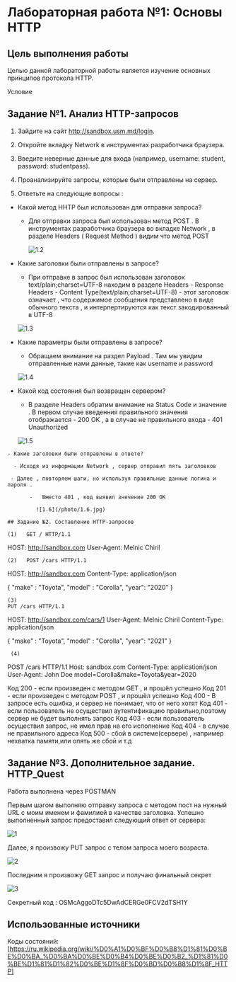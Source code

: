 # Лабораторная работа №1: Основы HTTP
 
## Цель выполнения работы

Целью данной лабораторной работы является изучение основных принципов протокола HTTP.

Условие

## Задание №1. Анализ HTTP-запросов

1. Зайдите на сайт http://sandbox.usm.md/login.
2. Откройте вкладку Network в инструментах разработчика браузера.
3. Введите неверные данные для входа (например, username: student, password: studentpass).
4. Проанализируйте запросы, которые были отправлены на сервер.

5. Ответьте на следующие вопросы : 

- Какой метод HHTP был использован для отправки запроса?

   -  Для отправки запроса был использован метод POST . В инструментах разработчика браузера во вкладке Network , в разделе Headers ( Request Method ) видим что метод POST  

      ![1.2](/photo/1.2.jpg)  

 - Какие заголовки были отправлены в запросе?

    - При отправке в запрос был использован заголовок text/plain;charset=UTF-8 находим в разделе Headers - Response Headers - Content Type(text/plain;charset=UTF-8) - этот заголовок означает , что содержимое сообщения представлено в виде обычного текста , и интерпертируются как текст закодированный в UTF-8  
     
     ![1.3](/photo/1.3.jpg)

  - Какие параметры были отправлены в запросе?

    - Обращаем внимание на раздел Payload . Там мы увидим отправленные нами данные, такие как username и password
  
     ![1.4](/photo/1.4.jpg)
   
   - Какой код состояния был возвращен сервером?

     - В разделе Headers обратим внимание на Status Code и значение . В первом случае введенния правильного значения отображается - 200 OK , а в случае не правильного входа - 401 Unauthorized
      
      ![1.5](/photo/1.5.jpg)

    - Какие заголовки были отправлены в ответе?  

      - Исходя из информации Network , сервер отправил пять заголовков

     - Далее , повторяем шаги, но используя правильные данные логина и пароля .

           -   Вместо 401 , код выявил знечение 200 OK

             ![1.6](/photo/1.6.jpg)

    ## Задание №2. Составление HTTP-запросов

    (1)   GET / HTTP/1.1
HOST: http://sandbox.com
User-Agent: Melnic Chiril

    (2)   POST /cars HTTP/1.1
HOST: http://sandbox.com
Content-Type: application/json

{
"make" : "Toyota",
"model" : "Corolla",
"year": "2020"
}

    (3)  
    PUT /cars HTTP/1.1
HOST: http://sandbox.com/cars/1
User-Agent: Melnic Chiril
Content-Type: application/json

{
"make" : "Toyota",
"model" : "Corolla",
"year": "2021"
}

     (4)
POST /cars HTTP/1.1
Host: sandbox.com
Content-Type: application/json
User-Agent: John Doe
model=Corolla&make=Toyota&year=2020


Код 200 - если произведен с методом GET , и прошёл успешно
Код 201 - если произведен с методом POST , и прошёл успешно
Код 400 - В запросе есть ошибка, и сервер не понимает, что от него хотят
Код 401 - если пользователь не осуществил аутентификацию правильно,поэтому сервер не будет выполнять запрос
Код 403 - если пользователь осуществил запрос, не имел прав на его исполнение
Код 404 - в случае не правильного адреса
Код 500 - сбой в системе(сервере) , например нехватка памяти,или опять же сбой и т.д


## Задание №3. Дополнительное задание. HTTP_Quest

Работа выполнена через POSTMAN

Первым шагом выполняю отправку запроса с методом пост на нужный URL с моим именем и фамилией в качестве заголовка.
Успешно выполненный запрос предоставил следующий ответ от сервера:

![1](/photo/1.jpg)

Далее, я произвожу PUT запрос с телом запроса моего возраста.

![2](/photo/2.jpg)

Последним я произвожу GET запрос и получаю финальный секрет

![3](/photo/3.jpg)

Секретный код : OSMcAggoDTc5DwAdCERGe0FCV2dTSH1Y

## Использованные источники

Коды состояний: [https://ru.wikipedia.org/wiki/%D0%A1%D0%BF%D0%B8%D1%81%D0%BE%D0%BA_%D0%BA%D0%BE%D0%B4%D0%BE%D0%B2_%D1%81%D0%BE%D1%81%D1%82%D0%BE%D1%8F%D0%BD%D0%B8%D1%8F_HTTP]
